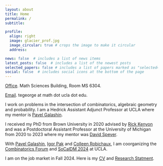 ```yaml
---
layout: about
title: Home
permalink: /
subtitle: 

profile:
  align: right
  image: glacier_prof.jpg
  image_circular: true # crops the image to make it circular
  address:  

news: false  # includes a list of news items
latest_posts: false  # includes a list of the newest posts
selected_papers: false # includes a list of papers marked as "selected={true}"
social: false  # includes social icons at the bottom of the page
---
```

<p><a href='#'>Office</a>. Math Sciences Building, Room MS 6304.</p>
<p><a href='#'>Email</a>. tegeorge at math dot ucla dot edu.</p>

I work on problems in the intersection of combinatorics, algebraic geometry and probability. I am a Hedrick Assistant Adjunct Professor at UCLA where my mentor is [Pavel Galashin](https://www.math.ucla.edu/~galashin/). 

I received my PhD from Brown University in 2020 advised by [Rick Kenyon](https://gauss.math.yale.edu/~rwk25/) and was a Postdoctoral Assistant Professor at the University of Michigan from 2020 to 2023 where my mentor was [David Speyer](http://www-personal.umich.edu/~speyer/).

With [Pavel Galashin](https://www.math.ucla.edu/~galashin/), [Igor Pak](https://www.math.ucla.edu/~pak/) and [Colleen Robichaux](https://www.math.ucla.edu/~robichaux/), I am coorganizing the [Combinatorics Forum](https://www.math.ucla.edu/~galashin/ucla_comb_sem.html) and [SoCalDM 2024](https://sites.google.com/view/socaldm2024/home) at UCLA.

I am on the job market in Fall 2024. Here is my [CV](CV.pdf) and [Research Statment](RS.pdf).
